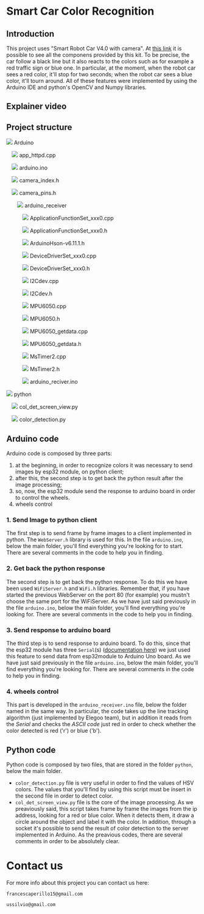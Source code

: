 # Smart Car Color Recognition
## Introduction
This project uses "Smart Robot Car V4.0 with camera". At [this link](https://www.elegoo.com/products/elegoo-smart-robot-car-kit-v-4-0) it is possible to see all the componens provided by this kit. To be precise, the car follow a black line but it also reacts to the colors such as for example a red traffic sign or blue one. In particular, at the moment, when the robot car sees a red color, it'll stop for two seconds; when the robot car sees a blue color, it'll tourn around. All of these features were implemented by using the Arduino IDE and python's OpenCV and Numpy libraries.

## Explainer video


## Project structure
<img src="https://img.icons8.com/color/20/000000/folder-invoices--v1.png"/> Arduino

&emsp;<img src="https://img.icons8.com/plasticine/20/000000/file.png"/> app_httpd.cpp

&emsp;<img src="https://img.icons8.com/plasticine/20/000000/file.png"/> arduino.ino

&emsp;<img src="https://img.icons8.com/plasticine/20/000000/file.png"/> camera_index.h

&emsp;<img src="https://img.icons8.com/plasticine/20/000000/file.png"/> camera_pins.h
 
&emsp;&emsp;<img src="https://img.icons8.com/color/20/000000/folder-invoices--v1.png"/> arduino_receiver

&emsp;&emsp;&emsp;<img src="https://img.icons8.com/plasticine/20/000000/file.png"/> ApplicationFunctionSet_xxx0.cpp

&emsp;&emsp;&emsp;<img src="https://img.icons8.com/plasticine/20/000000/file.png"/> ApplicationFunctionSet_xxx0.h

&emsp;&emsp;&emsp;<img src="https://img.icons8.com/plasticine/20/000000/file.png"/> ArduinoHson-v6.11.1.h

&emsp;&emsp;&emsp;<img src="https://img.icons8.com/plasticine/20/000000/file.png"/> DeviceDriverSet_xxx0.cpp

&emsp;&emsp;&emsp;<img src="https://img.icons8.com/plasticine/20/000000/file.png"/> DeviceDriverSet_xxx0.h

&emsp;&emsp;&emsp;<img src="https://img.icons8.com/plasticine/20/000000/file.png"/> I2Cdev.cpp

&emsp;&emsp;&emsp;<img src="https://img.icons8.com/plasticine/20/000000/file.png"/> I2Cdev.h

&emsp;&emsp;&emsp;<img src="https://img.icons8.com/plasticine/20/000000/file.png"/> MPU6050.cpp

&emsp;&emsp;&emsp;<img src="https://img.icons8.com/plasticine/20/000000/file.png"/> MPU6050.h

&emsp;&emsp;&emsp;<img src="https://img.icons8.com/plasticine/20/000000/file.png"/> MPU6050_getdata.cpp

&emsp;&emsp;&emsp;<img src="https://img.icons8.com/plasticine/20/000000/file.png"/> MPU6050_getdata.h

&emsp;&emsp;&emsp;<img src="https://img.icons8.com/plasticine/20/000000/file.png"/> MsTimer2.cpp

&emsp;&emsp;&emsp;<img src="https://img.icons8.com/plasticine/20/000000/file.png"/> MsTimer2.h

&emsp;&emsp;&emsp;<img src="https://img.icons8.com/plasticine/20/000000/file.png"/> arduino_reciver.ino

<img src="https://img.icons8.com/color/20/000000/folder-invoices--v1.png"/> python

&emsp;<img src="https://img.icons8.com/plasticine/20/000000/file.png"/> col_det_screen_view.py

&emsp;<img src="https://img.icons8.com/plasticine/20/000000/file.png"/> color_detection.py

## Arduino code
Arduino code is composed by three parts:
1. at the beginning, in order to recognize colors it was necessary to send images by esp32 module, on python client;
2. after this, the second step is to get back the python result after the image processing;
3. so, now, the esp32 module send the response to arduino board in order to control the wheels. 
4. wheels control

### 1. Send Image to python client
The first step is to send frame by frame images to a client implemented in python. The `WebServer.h` library is used for this. In the file 	`arduino.ino`, below the main folder, you'll find everything you're looking for to start. There are several comments in the code to help you in finding. 

### 2. Get back the python response
The second step is to get back the python response. To do this we have been used `WiFiServer.h` and `WiFi.h` libraries. Remember that, if you have started the previous WebServer on the port 80 (for example) you mustn't choose the same port for the WiFiServer. As we have just said previously in the file 	`arduino.ino`, below the main folder, you'll find everything you're looking for. There are several comments in the code to help you in finding.

### 3. Send response to arduino board
The third step is to send response to arduino board. To do this, since that the esp32 module has three `Serial`(s) ([documentation here](https://docs.espressif.com/projects/esp-idf/en/latest/esp32/)) we just used this feature to send data from esp32module to Arduino Uno board.  As we have just said previously in the file 	`arduino.ino`, below the main folder, you'll find everything you're looking for. There are several comments in the code to help you in finding.

### 4. wheels control
This part is developed in the `arduino_receiver.ino` file, below the folder named in the same way. In particular, the code takes up the line tracking algorithm (just implemented by Elegoo team), but in addition it reads from the _Serial_ and checks the _ASCII code_ just red in order to check whether the color detected is red ('r') or blue ('b'). 

## Python code
Python code is composed by two files, that are stored in the folder `python`, below the main folder. 
- `color_detection.py` file is very useful in order to find the values of HSV colors. The values that you'll find by using this script must be insert in the second file in order to detect color. 
- `col_det_screen_view.py` file is the core of the image processing. As we preaviously said, this script takes frame by frame the images from the ip address, looking for a red or blue color. When it detects them, it draw a circle around the object and label it with the color. In addition, through a socket it's possible to send the result of color detection to the server implemented in Arduino. As the preavious codes, there are several comments in order to be absolutely clear. 

# Contact us
For more info about this project you can contact us here:
```
francescaperillo15@gmail.com
```
```
ussilvio@gmail.com
```
